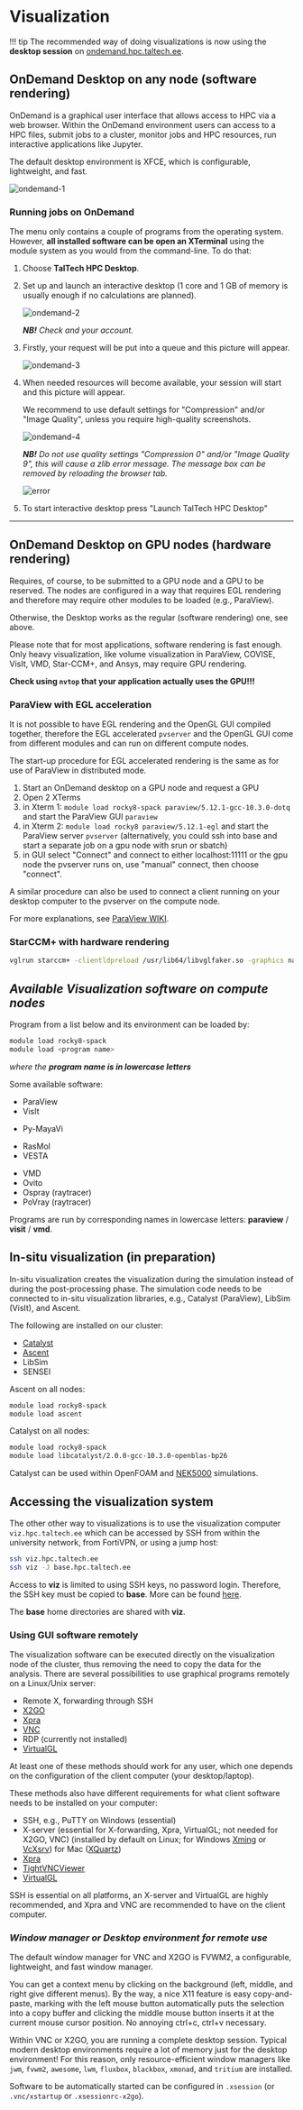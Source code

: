 # Visualization

!!! tip
    The recommended way of doing visualizations is now using the **desktop session** on [ondemand.hpc.taltech.ee](https://ondemand.hpc.taltech.ee).

## OnDemand Desktop on any node (software rendering)

OnDemand is a graphical user interface that allows access to HPC via a web browser. Within the OnDemand environment users can access to a HPC files, submit jobs to a cluster, monitor jobs and HPC resources, run interactive applications like Jupyter.

The default desktop environment is XFCE, which is configurable, lightweight, and fast.

![ondemand-1](/visualization/attachments/ondemand-1.png)

### Running jobs on OnDemand

The menu only contains a couple of programs from the operating system. However, **all installed software can be open an XTerminal** using the module system as you would from the command-line. To do that:

1. Choose **TalTech HPC Desktop**.

2. Set up and launch an interactive desktop (1 core and 1 GB of memory is usually enough if no calculations are planned).

    ![ondemand-2](/visualization/attachments/ondemand-2.png)

    ***NB!*** _Check and your account._

3. Firstly, your request will be put into a queue and this picture will appear.

    ![ondemand-3](/visualization/attachments/ondemand-3.png)

4. When needed resources will become available, your session will start and this picture will appear.

    We recommend to use default settings for "Compression" and/or "Image Quality", unless you require high-quality screenshots.

    ![ondemand-4](/visualization/attachments/ondemand-4.png)

    ***NB!*** _Do not use quality settings "Compression 0" and/or "Image Quality 9", this will cause a zlib error message. The message box can be removed by reloading the browser tab._

    ![error](/visualization/attachments/ondemand-zlib-error.png)

5. To start interactive desktop press "Launch TalTech HPC Desktop"

---

## OnDemand Desktop on GPU nodes (hardware rendering)

Requires, of course, to be submitted to a GPU node and a GPU to be reserved. The nodes are configured in a way that requires EGL rendering and therefore may require other modules to be loaded (e.g., ParaView).

Otherwise, the Desktop works as the regular (software rendering) one, see above.

Please note that for most applications, software rendering is fast enough. Only heavy visualization, like volume visualization in ParaView, COVISE, VisIt, VMD, Star-CCM+, and Ansys, may require GPU rendering.

**Check using `nvtop` that your application actually uses the GPU!!!**

### ParaView with EGL acceleration

It is not possible to have EGL rendering and the OpenGL GUI compiled together, therefore the EGL accelerated `pvserver` and the OpenGL GUI come from different modules and can run on different compute nodes.

The start-up procedure for EGL accelerated rendering is the same as for use of ParaView in distributed mode.

1. Start an OnDemand desktop on a GPU node and request a GPU
2. Open 2 XTerms
3. in Xterm 1: `module load rocky8-spack paraview/5.12.1-gcc-10.3.0-dotq` and start the ParaView GUI `paraview`
4. in Xterm 2: `module load rocky8 paraview/5.12.1-egl` and start the ParaView server `pvserver` (alternatively, you could ssh into base and start a separate job on a gpu node with srun or sbatch)
5. in GUI select "Connect" and connect to either localhost:11111 or the gpu node the pvserver runs on, use "manual" connect, then choose "connect".

A similar procedure can also be used to connect a client running on your desktop computer to the pvserver on the compute node.

For more explanations, see [ParaView WIKI](https://www.paraview.org/Wiki/Reverse_connection_and_port_forwarding).

### StarCCM+ with hardware rendering

```bash
vglrun starccm+ -clientldpreload /usr/lib64/libvglfaker.so -graphics native -rgpu auto  -power -fabric TCP -podkey $YOURPODKEY ...
```

## _Available Visualization software on compute nodes_

Program from a list below and its environment can be loaded by:

```bash
module load rocky8-spack
module load <program name>
```

_where the **program name is in lowercase letters**_

Some available software:

- ParaView
- VisIt
<!-- -   COVISE -->
- Py-MayaVi
<!-- -   OpenDX -->
- RasMol
- VESTA
<!-- -   VAPOR -->
- VMD
- Ovito
- Ospray (raytracer)
- PoVray (raytracer)

Programs are run by corresponding names in lowercase letters: **paraview** / **visit** / **vmd**.

## In-situ visualization (in preparation)

In-situ visualization creates the visualization during the simulation instead of during the post-processing phase. The simulation code needs to be connected to in-situ visualization libraries, e.g., Catalyst (ParaView), LibSim (VisIt), and Ascent.

The following are installed on our cluster:

- [Catalyst](https://www.paraview.org/insitu/)
- [Ascent](https://github.com/Alpine-DAV/ascent)
- LibSim
- SENSEI

Ascent on all nodes:

```bash
module load rocky8-spack
module load ascent
```

Catalyst on all nodes:

```bash
module load rocky8-spack
module load libcatalyst/2.0.0-gcc-10.3.0-openblas-bp26
```

Catalyst can be used within OpenFOAM and [NEK5000](https://github.com/KTH-Nek5000/InSituPackage) simulations.

## Accessing the visualization system

The other other way to visualizations is to use the visualization computer `viz.hpc.taltech.ee` which can be accessed by SSH from within the university network, from FortiVPN, or using a jump host:

```sh
ssh viz.hpc.taltech.ee
ssh viz -J base.hpc.taltech.ee
```

Access to **viz** is limited to using SSH keys, no password login. Therefore, the SSH key must be copied to **base**. More can be found [here](/access/ssh#getting-ssh-keys-to-work).

The **base** home directories are shared with **viz**.

### Using GUI software remotely

The visualization software can be executed directly on the visualization node of the cluster, thus removing the need to copy the data for the analysis. There are several possibilities to use graphical programs remotely on a Linux/Unix server:

- Remote X, forwarding through SSH
- [X2GO](/visualization/x2go)
- [Xpra](/visualization/xpra)
- [VNC](/visualization/vnc)
- RDP (currently not installed)
- [VirtualGL](/visualization/VirtualGL)

At least one of these methods should work for any user, which one depends on the configuration of the client computer (your desktop/laptop).

These methods also have different requirements for what client software needs to be installed on your computer:

- SSH, e.g., PuTTY on Windows (essential)
- X-server (essential for X-forwarding, Xpra, VirtualGL; not needed for X2GO, VNC) (installed by default on Linux; for Windows [Xming](https://sourceforge.net/projects/xming/) or [VcXsrv](https://sourceforge.net/projects/vcxsrv/)) for Mac ([XQuartz](https://www.xquartz.org/))
- [Xpra](https://xpra.org/)
- [TightVNCViewer](https://www.tightvnc.com/download.php)
- [VirtualGL](https://virtualgl.org/)

SSH is essential on all platforms, an X-server and VirtualGL are highly recommended, and Xpra and VNC are recommended to have on the client computer.

### _Window manager or Desktop environment for remote use_

The default window manager for VNC and X2GO is FVWM2, a configurable, lightweight, and fast window manager.

You can get a context menu by clicking on the background (left, middle, and right give different menus). By the way, a nice X11 feature is easy copy-and-paste, marking with the left mouse button automatically puts the selection into a copy buffer and clicking the middle mouse button inserts it at the current mouse cursor position. No annoying ctrl+c, ctrl+v necessary.

Within VNC or X2GO, you are running a complete desktop session. Typical modern desktop environments require a lot of memory just for the desktop environment! For this reason, only resource-efficient window managers like `jwm`, `fvwm2`, `awesome`, `lwm`, `fluxbox`, `blackbox`, `xmonad`, and `tritium` are installed.

Software to be automatically started can be configured in `.xsession` (or `.vnc/xstartup` or `.xsessionrc-x2go`).
